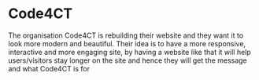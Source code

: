 # Code4CT
The organisation Code4CT is rebuilding their website and they want it to look more modern and beautiful. Their idea is to have a more responsive, interactive and more engaging site, by having a website like that it will help users/visitors stay longer on the site and hence they will get the message and what Code4CT is for
